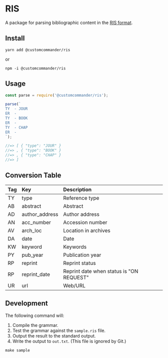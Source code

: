 # RIS

A package for parsing bibliographic content in the [RIS format][ris-file-format].

[ris-file-format]: https://en.wikipedia.org/wiki/RIS_(file_format)

## Install

```
yarn add @customcommander/ris
```

or

```
npm -i @customcommander/ris
```

## Usage

```javascript
const parse = require('@customcommander/ris');

parse(`
TY  - JOUR
ER  - 
TY  - BOOK
ER  - 
TY  - CHAP
ER  - 
`);

//=> [ { "type": "JOUR" }
//=> , { "type": "BOOK" }
//=> , { "type": "CHAP" }
//=> ]
```

## Conversion Table

| Tag | Key            | Description                              |
|:----|:---------------|:-----------------------------------------|
| TY  | type           | Reference type                           |
| AB  | abstract       | Abstract                                 |
| AD  | author_address | Author address                           |
| AN  | acc_number     | Accession number                         |
| AV  | arch_loc       | Location in archives                     |
| DA  | date           | Date                                     |
| KW  | keyword        | Keywords                                 |
| PY  | pub_year       | Publication year                         |
| RP  | reprint        | Reprint status                           |
| RP  | reprint_date   | Reprint date when status is "ON REQUEST" |
| UR  | url            | Web/URL                                  |

## Development

The following command will:

1.  Compile the grammar.
2.  Test the grammar against the `sample.ris` file.
3.  Output the result to the standard output.
4.  Write the output to `out.txt`. (This file is ignored by Git.)

```
make sample
```
